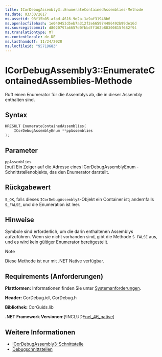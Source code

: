 ```yaml
---
title: ICorDebugAssembly3::EnumerateContainedAssemblies-Methode
ms.date: 03/30/2017
ms.assetid: 98f15b05-afad-4616-9e2a-1a9af31948b6
ms.openlocfilehash: 1e040453d5eb7a312f2e665974486492b99de16d
ms.sourcegitcommit: d8020797a6657d0fbbdff362b80300815f682f94
ms.translationtype: MT
ms.contentlocale: de-DE
ms.lasthandoff: 11/24/2020
ms.locfileid: "95719683"
---
```

# <a name="icordebugassembly3enumeratecontainedassemblies-method"></a>ICorDebugAssembly3::EnumerateContainedAssemblies-Methode

Ruft einen Enumerator für die Assemblys ab, die in dieser Assembly enthalten sind.  
  
## <a name="syntax"></a>Syntax  
  
```cpp  
HRESULT EnumerateContainedAssemblies(  
    ICorDebugAssemblyEnum **ppAssemblies  
);  
```  
  
## <a name="parameters"></a>Parameter  

 `ppAssemblies`  
 [out] Ein Zeiger auf die Adresse eines ICorDebugAssemblyEnum -Schnittstellenobjekts, das den Enumerator darstellt.  
  
## <a name="return-value"></a>Rückgabewert  

 `S_OK`, falls dieses `ICorDebugAssembly3`-Objekt ein Container ist; andernfalls `S_FALSE`, und die Enumeration ist leer.  
  
## <a name="remarks"></a>Hinweise  

 Symbole sind erforderlich, um die darin enthaltenen Assemblys aufzuführen. Wenn sie nicht vorhanden sind, gibt die Methode `S_FALSE` aus, und es wird kein gültiger Enumerator bereitgestellt.  
  
> [!NOTE]
> Diese Methode ist nur mit .NET Native verfügbar.  
  
## <a name="requirements"></a>Requirements (Anforderungen)  

 **Plattformen:** Informationen finden Sie unter [Systemanforderungen](../../get-started/system-requirements.md).  
  
 **Header:** CorDebug.idl, CorDebug.h  
  
 **Bibliothek:** CorGuids.lib  
  
 **.NET Framework Versionen:**[!INCLUDE[net_46_native](../../../../includes/net-46-native-md.md)]  
  
## <a name="see-also"></a>Weitere Informationen

- [ICorDebugAssembly3-Schnittstelle](icordebugassembly3-interface.md)
- [Debugschnittstellen](debugging-interfaces.md)

